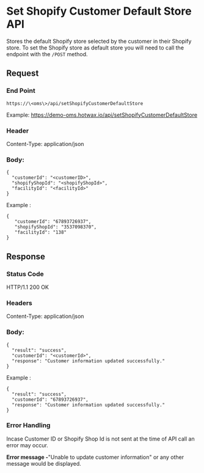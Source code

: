 # **Set Shopify Customer Default Store API**

Stores the default Shopify store selected by the customer in their Shopify store. To set the Shopify store as default store you will need to call the endpoint with the `/POST` method.

## **Request**

### End Point

`https://\<oms\>/api/setShopifyCustomerDefaultStore`

Example: https://demo-oms.hotwax.io/api/setShopifyCustomerDefaultStore

### Header

Content-Type:​ application/json

### Body:
```
{     	
  "customerId": "<customerID>",     
  "shopifyShopId": "<shopifyShopId>",     
  "facilityId": "<facilityId>"
} 

```

Example :

```
{     	
   "customerId": "67893726937",     
   "shopifyShopId": "3537098370",     
   "facilityId": "138"
} 

```

## **Response**

### Status Code

HTTP/1.1 200 OK

### Headers

Content-Type: application/json

### Body:
```
{     
  "result": "success",     
  "customerId": "<customerId>",     
  "response": "Customer information updated successfully." 
}

```

Example :

```
{     
  "result": "success",     
  "customerId": "67893726937",     
  "response": "Customer information updated successfully." 
} 

```

### **Error Handling**

Incase Customer ID or Shopify Shop Id is not sent at the time of API call an error may occur.

**Error message -**"Unable to update customer information" or any other message would be displayed.
